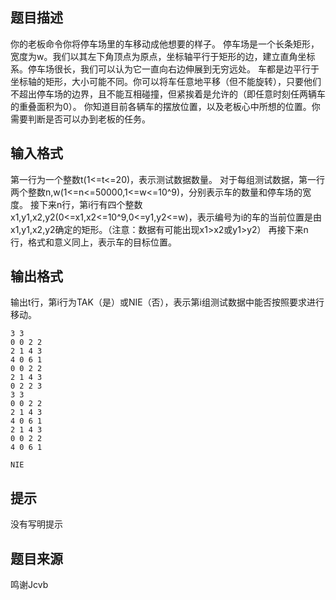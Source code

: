 


## 题目描述
你的老板命令你将停车场里的车移动成他想要的样子。
停车场是一个长条矩形，宽度为w。我们以其左下角顶点为原点，坐标轴平行于矩形的边，建立直角坐标系。停车场很长，我们可以认为它一直向右边伸展到无穷远处。
车都是边平行于坐标轴的矩形，大小可能不同。你可以将车任意地平移（但不能旋转），只要他们不超出停车场的边界，且不能互相碰撞，但紧挨着是允许的（即任意时刻任两辆车的重叠面积为0）。
你知道目前各辆车的摆放位置，以及老板心中所想的位置。你需要判断是否可以办到老板的任务。
## 输入格式
第一行为一个整数t(1<=t<=20)，表示测试数据数量。
对于每组测试数据，第一行两个整数n,w(1<=n<=50000,1<=w<=10^9)，分别表示车的数量和停车场的宽度。
接下来n行，第i行有四个整数x1,y1,x2,y2(0<=x1,x2<=10^9,0<=y1,y2<=w)，表示编号为i的车的当前位置是由x1,y1,x2,y2确定的矩形。（注意：数据有可能出现x1>x2或y1>y2）
再接下来n行，格式和意义同上，表示车的目标位置。
## 输出格式
输出t行，第i行为TAK（是）或NIE（否），表示第i组测试数据中能否按照要求进行移动。

```input12
3 3
0 0 2 2
2 1 4 3
4 0 6 1
0 0 2 2
2 1 4 3
0 2 2 3
3 3
0 0 2 2
2 1 4 3
4 0 6 1
2 1 4 3
0 0 2 2
4 0 6 1

```

```output1TAK
NIE
```

## 提示
没有写明提示
## 题目来源
鸣谢Jcvb



